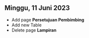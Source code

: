## Minggu, 11 Juni 2023
- Add page **Persetujuan Pembimbing**
- Add new Table
- Delete page **Lampiran**
